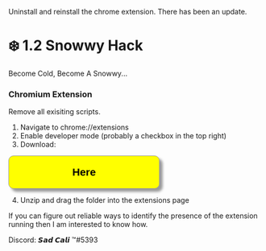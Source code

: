 Uninstall and reinstall the chrome extension. There has been an update.
# ❄️ 1.2 Snowwy Hack

Become Cold, Become A Snowwy...

### Chromium Extension
Remove all exisiting scripts.

1. Navigate to chrome://extensions
2. Enable developer mode (probably a checkbox in the top right)
3. Download: <form>
<input style="width: 300px; padding: 20px; cursor: pointer; box-shadow: 6px 6px 5px; #999; -webkit-box-shadow: 6px 6px 5px #999; -moz-box-shadow: 6px 6px 5px #999; font-weight: bold; background: #ffff00; color: #000; border-radius: 10px; border: 1px solid #999; font-size: 150%;" type="button" value="Here" onclick="window.location.href='https://github.com/Snowwy-sad-cali/snowwy-hack/raw/master/loader/Snowwy%20hack%20loader.zip'" />
</form>


4. Unzip and drag the folder into the extensions page

If you can figure out reliable ways to identify the presence of the extension running then I am interested to know how.



Discord: 𝙎𝙖𝙙 𝘾𝙖𝙡𝙞  ™#5393

